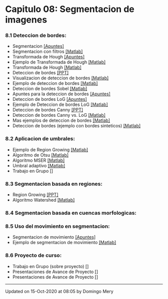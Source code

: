 
# Capitulo 08: Segmentacion de imagenes
### 8.1 Deteccion de bordes:
* Segmentacion [[Apuntes]](https://github.com/domingomery/imagenes/blob/master/clases/Cap08_Segmentacion/presentations/IMG08_Segmentacion.pdf)
* Segmentacion con filtros [[Matlab]](https://github.com/domingomery/imagenes/blob/master/clases/Cap08_Segmentacion/matlab/IMG08_SegFiltering.m)
* Transformada de Hough [[Apuntes]](https://github.com/domingomery/imagenes/blob/master/clases/Cap08_Segmentacion/presentations/IMG08_HoughTransform.pdf)
* Ejemplo de Transformada de Hough [[Matlab]](https://github.com/domingomery/imagenes/blob/master/clases/Cap08_Segmentacion/matlab/IMG08_Hough.m)
* Transformada de Hough [[Matlab]](https://github.com/domingomery/imagenes/blob/master/clases/Cap08_Segmentacion/matlab/IMG08_Hough_Toy.m)
* Deteccion de bordes [[PPT]](https://github.com/domingomery/imagenes/blob/master/clases/Cap08_Segmentacion/presentations/IMG08_EdgeDetection.pptx)
* Visualizacion de deteccion de bordes [[Matlab]](https://github.com/domingomery/imagenes/blob/master/clases/Cap08_Segmentacion/matlab/IMG08_EdgeVisualization.m)
* Ejemplo de deteccion de bordes [[Matlab]](https://github.com/domingomery/imagenes/blob/master/clases/Cap08_Segmentacion/matlab/IMG08_EdgeSimple.m)
* Deteccion de bordes Sobel [[Matlab]](https://github.com/domingomery/imagenes/blob/master/clases/Cap08_Segmentacion/matlab/IMG08_EdgeSobel.m)
* Apuntes para la deteccion de bordes [[Apuntes]](https://github.com/domingomery/imagenes/blob/master/clases/Cap08_Segmentacion/presentations/IMG08_EdgeDetection.pdf)
* Deteccion de bordes LoG [[Apuntes]](https://github.com/domingomery/imagenes/blob/master/clases/Cap08_Segmentacion/presentations/IMG08_LoG_Filtering.pdf)
* Ejemplo de Deteccion de bordes LoG [[Matlab]](https://github.com/domingomery/imagenes/blob/master/clases/Cap08_Segmentacion/matlab/IMG08_EdgeLoG.m)
* Deteccion de bordes Canny [[PPT]](https://github.com/domingomery/imagenes/blob/master/clases/Cap08_Segmentacion/presentations/IMG08_EdgeDetection_Canny.pptx)
* Deteccion de bordes Canny vs. LoG [[Matlab]](https://github.com/domingomery/imagenes/blob/master/clases/Cap08_Segmentacion/matlab/IMG08_EdgesLoGvsCanny.m)
* Mas ejemplos de deteccion de bordes [[Matlab]](https://github.com/domingomery/imagenes/blob/master/clases/Cap08_Segmentacion/matlab/IMG08_EdgeDetectionAll.m)
* Deteccion de bordes (ejemplo con bordes sinteticos) [[Matlab]](https://github.com/domingomery/imagenes/blob/master/clases/Cap08_Segmentacion/matlab/IMG08_EdgeSynthetic.m)
### 8.2 Aplicacion de umbrales:
* Ejemplo de Region Growing [[Matlab]](https://github.com/domingomery/imagenes/blob/master/clases/Cap08_Segmentacion/matlab/IMG08_SegmentationRegGrow.m)
* Algoritmo de Otsu [[Matlab]](https://github.com/domingomery/imagenes/blob/master/clases/Cap08_Segmentacion/matlab/IMG08_SegmentationOtsu.m)
* Algoritmo MSER [[Matlab]](https://github.com/domingomery/imagenes/blob/master/clases/Cap08_Segmentacion/matlab/IMG08_SegmentationMSER.m)
* Umbral adaptivo [[Matlab]](https://github.com/domingomery/imagenes/blob/master/clases/Cap08_Segmentacion/matlab/IMG08_SegUmbralAdaptivo.m)
* Trabajo en Grupo [[]](https://github.com/domingomery/imagenes/blob/master/clases/Cap08_Segmentacion//)
### 8.3 Segmentacion basada en regiones:
* Region Growing [[PPT]](https://github.com/domingomery/imagenes/blob/master/clases/Cap08_Segmentacion/presentations/IMG08_RegionGrowing.pptx)
* Algoritmo Watershed [[Matlab]](https://github.com/domingomery/imagenes/blob/master/clases/Cap08_Segmentacion/matlab/IMG08_SegWatershed.m)
### 8.4 Segmentacion basada en cuencas morfologicas:
### 8.5 Uso del movimiento en segmentacion:
* Segmentacion de movimiento [[Apuntes]](https://github.com/domingomery/imagenes/blob/master/clases/Cap08_Segmentacion/presentations/IMG08_SegVideo.pdf)
* Ejemplo de segmentacion de movimiento [[Matlab]](https://github.com/domingomery/imagenes/blob/master/clases/Cap08_Segmentacion/matlab/IMG08_SegVideo.m)
### 8.6 Proyecto de curso:
* Trabajo en Grupo (sobre proyecto) [[]](https://github.com/domingomery/imagenes/blob/master/clases/Cap08_Segmentacion//)
* Presentaciones de Avance de Proyecto [[]](https://github.com/domingomery/imagenes/blob/master/clases/Cap08_Segmentacion//)
* Presentaciones de Avance de Proyecto [[]](https://github.com/domingomery/imagenes/blob/master/clases/Cap08_Segmentacion//)
---


Updated on 15-Oct-2020 at 08:05 by Domingo Mery
